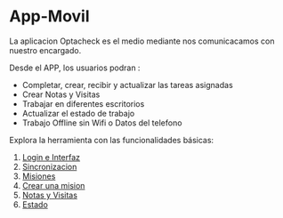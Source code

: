 # App-Movil

La aplicacion Optacheck es el medio mediante nos comunicacamos con nuestro encargado. 

Desde el APP, los usuarios podran :

 - Completar, crear, recibir y actualizar las tareas asignadas
 - Crear Notas y Visitas
 - Trabajar en diferentes escritorios
 - Actualizar el estado de trabajo
 - Trabajo Offline sin Wifi o Datos del telefono

 Explora la herramienta con las funcionalidades básicas:

1. [Login e Interfaz](/v1/app-movil/login_interfaz.html)
2. [Sincronizacion](/v1/web-app/basico/dashboard.html)
3. [Misiones](/v1/web-app/basico/contactos.html)
4. [Crear una mision](/v1/web-app/basico/formularios.html)
5. [Notas y Visitas](/v1/web-app/basico/misiones.html)
6. [Estado](/v1/web-app/basico/notas.html)


<!--stackedit_data:
eyJoaXN0b3J5IjpbMTI4NDgwNzAyLDkyNjk5NjgxMiwtMTUyOD
AzMjg4OCwxNTA1Njc2Mjc1LDczMDk5ODExNl19
-->